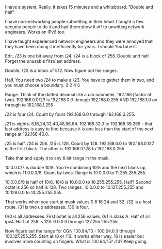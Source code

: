
I have a system. Really. It takes 15 minutes and a whiteboard. "Double and half"

I have non-networking people subnetting in their head. I taught a few security people to do it and had them show it off to unwitting network engineers. Works on IPv6 too.

I have taught experienced network engineers and they were annoyed that they have been doing it inefficiently for years. I should YouTube it.

Edit. /23 is one bit away from /24. /24 is a block of 256. Double and half. Forget the unusable first/last address.

Double. /23 is a block of 512. Now figure out the ranges.

Half. You need two /24 to make a /23. You have to gather them in two, and you must choose a boundary. 0 2 4 6

Range. Think of the dotted decimal like a car odometer. 192.168.(factor of two). 192.168.0.0/23 is 192.168.0.0 through 192.168.0.255 AND 192.168.1.0 on through to 192.168.1.255

/22 is four /24. Count by fours 192.168.0.0 through 192.168.3.255.

/21 is eights. 8,16,24,32,40,48,56,64. 192.168.32.0 to 192.168.39.255 - that last address is easy to find because it is one less than the start of the next range at 192.168.40.0.

/25 is half. /24 is 256. /25 is 128. Count by 128. 192.168.0.0 to 192.168.0.127 is the first block. The other is 192.168.0.128 to 192.168.0.255

Take that and apply it to any 8 bit range in the mask.

10.0.0.0/7 is double 10/8. You're combining 10/8 and the next block up, which is 11.0.0.0/8. Count by twos. Range is 10.0.0.0 to 11.255.255.255.

10.0.0.0/9 is half of 10/8. 10/8 is 10.0.0.0 to 10.255.255.255. Half? Second octet is 256 so half is 128. Two ranges. 10.0.0.0 to 10.127.255.255 and 10.128.0.0 to 10.255.255.255.

That works when you start at mask values 0 8 16 24 and 32. /32 is a host route. /31 is two up addresses. /30 is four.

0/0 is all addresses. First octet is all 256 values. 0/1 is class A. Half of all ipv4. Half of 256 is 128. 0.0.0.0 through 127.255.255.255.

Now figure out the range for CGN 100.64/10 - 100.64.0.0 through 100.127.255.255. Start at /8 or /16. It works either way. 16 is easier but involves more counting on fingers. What is 100.64/15? /14? Keep going.
